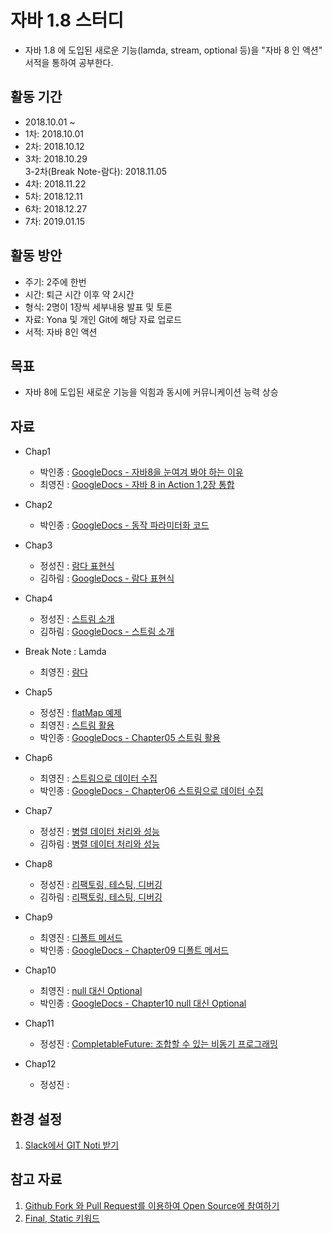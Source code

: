 # 자바 1.8 스터디 
- 자바 1.8 에 도입된 새로운 기능(lamda, stream, optional 등)을 "자바 8 인 액션" 서적을 통하여 공부한다.

## 활동 기간
- 2018.10.01 ~ 
- 1차: 2018.10.01
- 2차: 2018.10.12
- 3차: 2018.10.29\
  3-2차(Break Note-람다): 2018.11.05
- 4차: 2018.11.22
- 5차: 2018.12.11
- 6차: 2018.12.27
- 7차: 2019.01.15

## 활동 방안
- 주기: 2주에 한번
- 시간: 퇴근 시간 이후 약 2시간
- 형식: 2명이 1장씩 세부내용 발표 및 토론
- 자료: Yona 및 개인 Git에 해당 자료 업로드
- 서적: 자바 8인 액션

## 목표
- 자바 8에 도입된 새로운 기능을 익힘과 동시에 커뮤니케이션 능력 상승

## 자료
- Chap1
  - 박인종 : [GoogleDocs - 자바8을 눈여겨 봐야 하는 이유](https://docs.google.com/presentation/d/e/2PACX-1vQP48or9dpAkZfoPfxU967b6tOX6I6TqScONcurQglAULIDwOFR8dHaB5BMLcFoyi-vmfr2RlDzty0o/pub?start=true&loop=false&delayms=60000)
  - 최영진 : [GoogleDocs - 자바 8 in Action 1,2장 통합](https://drive.google.com/file/d/1kvcR6zKA1H0_s8YcqCFBWjvgI9Y4JOQs/view)
- Chap2
  - 박인종 : [GoogleDocs - 동작 파라미터화 코드 ](https://docs.google.com/presentation/d/e/2PACX-1vQBcQyAhbZ41BipETMSSw2G7SvN0ZlvadyBahDu0ZCrCL0RhEasPjEAstv-N70tJuB2Dabo4qpJS6zk/pub?start=true&loop=false&delayms=60000)
- Chap3
  - 정성진 : [람다 표현식](https://docs.google.com/presentation/d/e/2PACX-1vQedliqIQLPzmTqOYYezdZ3XMJvBvMMjsxTQDqJe0FNTITif4Z0vbZ7e3g2vjyW2DokCGx12-Yfv4tu/pub?start=false&loop=false&delayms=3000&slide=id.p)
  - 김하림 : [GoogleDocs - 람다 표현식](https://docs.google.com/presentation/d/1QIBeh8eqIJKw2CuCIu90nkd-s1SyEjDUfTEadVa5mco/edit?usp=sharing)
- Chap4
  - 정성진 : [스트림 소개](https://docs.google.com/presentation/d/e/2PACX-1vQUESm6r-0lQ4HAonJLBx5eguMsfnCc5DORzpid_G2QFL42k_yfOLtF_E8_u8TulhEqnDq3rIPPffIX/pub?start=false&loop=false&delayms=3000&slide=id.p)
  - 김하림 : [GoogleDocs - 스트림 소개](https://docs.google.com/presentation/d/1QIBeh8eqIJKw2CuCIu90nkd-s1SyEjDUfTEadVa5mco/edit?usp=sharing)
- Break Note : Lamda
  - 최영진 : [람다](https://drive.google.com/open?id=1Xtexv4h2veoVwkowrIa9Y5uckUUaZ6U5)
- Chap5
  - 정성진 : [flatMap 예제](https://docs.google.com/presentation/d/e/2PACX-1vTHZmQntfU6P1aIZenMqmMaymE0iW-iQzIImWNAp_RcaLRz5pEwQ-ZbSBbw69ad-owzNe1hucxYH9dD/pub?start=false&loop=false&delayms=3000)
  - 최영진 : [스트림 활용](https://drive.google.com/open?id=1wlz0iiNv-7Yn5u5L4Cnx7na3WyYYtLDO)
  - 박인종 : [GoogleDocs - Chapter05 스트림 활용](https://docs.google.com/presentation/d/e/2PACX-1vRVqAJSHtviVLRJjLhDEGGs49KK-MaqjSKJtID0sBY7-M8aWUiwQdSF0n0q8u7HT2a3sWmjETGGrDxJ/pub?start=true&loop=false&delayms=60000)
- Chap6
  - 최영진 : [스트림으로 데이터 수집](https://drive.google.com/open?id=16vsBPLm757oQ4XPPoBHYqCiZ8fgIwmmb)
  - 박인종 : [GoogleDocs - Chapter06 스트림으로 데이터 수집](https://docs.google.com/presentation/d/e/2PACX-1vRnDP2qinkm98Oj4hI7PiUJd1C34c3YHUWF3sfIbvqOvfa24Ozrb8LHOyGk69mC1QuRiZFNFh9NMrSL/pub?start=true&loop=false&delayms=60000)
- Chap7
  - 정성진 : [병렬 데이터 처리와 성능](https://docs.google.com/presentation/d/e/2PACX-1vSccp5vRS9Ju9sKLNdZ4A-qyRTIi5h0v-FChc1tJHFUoAo9wXeYpqGYWCG39zub3IjzbqI2pYbZZR9_/pub?start=false&loop=false&delayms=3000)
  - 김하림 : [병렬 데이터 처리와 성능](https://docs.google.com/presentation/d/1S38erC2sogfgHrC0tMOTOR505nkNpniEqLZZyGTQBxw/edit?usp=sharing)
  
- Chap8
  - 정성진 : [리팩토링, 테스팅, 디버깅](https://docs.google.com/presentation/d/e/2PACX-1vSzTZmEX9cUwdnERIoBfb17XR-hIHgWZXnl69SdIb10-FjdLcKEIC8RyyIV_7hB90gx19z79EKWt0pg/pub?start=false&loop=false&delayms=3000)
  - 김하림 : [리팩토링, 테스팅, 디버깅](https://docs.google.com/presentation/d/1lbeJoVJWI9QxRk4k33ol9FAPq1-p3wtasMSDHw4vJfA/edit?usp=sharing)
  
- Chap9
  - 최영진 : [디폴트 메서드](https://drive.google.com/open?id=1dFZEJIznqAOM-E4di59lRXbILy8wigYZ)
  - 박인종 : [GoogleDocs - Chapter09 디폴트 메서드](https://docs.google.com/presentation/d/e/2PACX-1vRMNO2MtNE0zSlqcxoplyCrYqcjv8ErdRzOPEvMTNR2szrHYd19y7j67FNbQZ1Fy8W8Oh8kRoHUUzNl/pub?start=true&loop=false&delayms=60000)
  
- Chap10
  - 최영진 : [null 대신 Optional](https://drive.google.com/open?id=1bJiTnW7QyQPOLL2wW20-d2LYvyhAXiK6)
  - 박인종 : [GoogleDocs - Chapter10 null 대신 Optional](https://docs.google.com/presentation/d/e/2PACX-1vQkeVQajaVablQVAwcplfKFDlxhxieIlY-m_zpHvLxdZqLYRHfVTBsXqSdWVIcjtqqNYt6lbMgQQEju/pub?start=true&loop=false&delayms=60000)
  
- Chap11
  - 정성진 : [CompletableFuture: 조합할 수 있는 비동기 프로그래밍](https://docs.google.com/presentation/d/e/2PACX-1vTX_evOxzJPkVV89i4WVC1gA0Y6URkSmtYrU907ThfvECRZKqaMPwiFKYiZ2S-bM77Cq6E6BVm8k5kU/pub?start=false&loop=false&delayms=3000)
  
- Chap12
  - 정성진 : 

## 환경 설정
1. [Slack에서 GIT Noti 받기](https://github.com/Devfarm-study/Java-in-action-1.8/wiki/Slack%EA%B3%BC-Github-%EC%97%B0%EB%8F%99)

## 참고 자료
1. [Github Fork 와 Pull Request를 이용하여 Open Source에 참여하기](https://github.com/Devfarm-study/Java-in-action-1.8/wiki/Github-Fork-%EC%99%80-Pull-Request%EB%A5%BC-%EC%9D%B4%EC%9A%A9%ED%95%98%EC%97%AC-Open-Source%EC%97%90-%EC%B0%B8%EC%97%AC%ED%95%98%EA%B8%B0)
2. [Final, Static 키워드](https://docs.google.com/presentation/d/e/2PACX-1vREuuZSvElfvk6dMlmqnai7rwHNY2uPbYCDAwC6lNTcxlusYYBVH-NwDB5B0eueCgMzfNnP4ZB7BxgX/pub?start=false&loop=false&delayms=3000)
